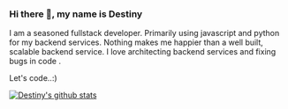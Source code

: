 ### Hi there 👋, my name is Destiny

I am a seasoned fullstack developer<BE heavy>. Primarily using javascript and python for my backend services.
Nothing makes me happier than a well built, scalable backend service.
I love architecting backend services and fixing bugs in code .

Let's code..:)


[![Destiny's github stats](https://github-readme-stats.vercel.app/api?username=Destiny-kay)](https://github.com/Destiny-kay/github-readme-stats)
